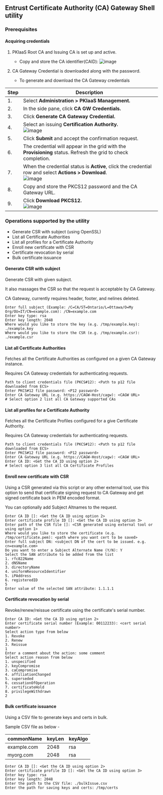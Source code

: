 ## Entrust Certificate Authority (CA) Gateway Shell utility

### Prerequisites
#### Acquiring credentials
1. PKIaaS Root CA and Issuing CA is set up and active.
   - Copy and store the CA identifier(CAID):
![image](https://user-images.githubusercontent.com/98990887/171658845-a006a93b-bda6-4cf5-9026-b7fa3f734b32.png)

2. CA Gateway Credential is downloaded along with the password.
   - To generate and download the CA Gateway credentials

| Step | Description |
| --- | --- |
| 1. | Select **Administration > PKIaaS Management.** |
| 2. | In the side pane, click **CA GW Credentials.** |
| 3. | Click **Generate CA Gateway Credential.** |
| 4. | Select an issuing **Certification Authority.**<br />![image](https://user-images.githubusercontent.com/98990887/172181635-935e89d9-5b37-4c75-b7f7-3a25d350bcab.png) |
| 5. | Click **Submit** and accept the confirmation request. |
| 6. | The credential will appear in the grid with the **Provisioning** status. Refresh the grid to check completion. |
| 7. | When the credential status is **Active**, click the credential row and select **Actions > Download**.<br />![image](https://user-images.githubusercontent.com/98990887/172181770-2225d0f8-074d-4b61-81ef-94e75d9e4b0c.png) |
| 8. | Copy and store the PKCS12 password and the CA Gateway URL. |
| 9. | Click **Download PKCS12.**<br />![image](https://user-images.githubusercontent.com/98990887/172181900-f3adc645-ca85-4483-b90b-3e0b482d754a.png) |

### Operations supported by the utility

- Generate CSR with subject (using OpenSSL)
- List all Certificate Authorities
- List all profiles for a Certificate Authority
- Enroll new certificate with CSR
- Certificate revocation by serial
- Bulk certificate issuance

#### Generate CSR with subject
Generate CSR with given subject.

It also massages the CSR so that the request is acceptable by CA Gateway.

CA Gateway, currently requires header, footer, and nelines deleted.

```
Enter full subject (Example: /C=CA/ST=Ontario/L=Ottawa/O=My Org/OU=IT/CN=example.com): /CN=example.com
Enter key type: rsa
Enter key length: 2048
Where would you like to store the key (e.g. /tmp/example.key): ./example.key
Where would you like to store the CSR (e.g. /tmp/example.csr): ./example.csr
```

#### List all Certificate Authorities
Fetches all the Certificate Authorities as configured on a given CA Gateway instance.

Requires CA Gateway credentials for authenticating requests.

```
Path to client credentials file (PKCS#12): <Path to p12 file downloaded from ECS>
Enter PKCS#12 file password: <P12 password>
Enter CA Gateway URL (e.g. https://CAGW-Host/cagw): <CAGW URL>
# Select option 2 list all CA Gateway supported CAs
```

#### List all profiles for a Certificate Authority
Fetches all the Certificate Profiles configured for a give Certificate Authority.

Requires CA Gateway credentials for authenticating requests.

```
Path to client credentials file (PKCS#12): <Path to p12 file downloaded from ECS>
Enter PKCS#12 file password: <P12 password>
Enter CA Gateway URL (e.g. https://CAGW-Host/cagw): <CAGW URL>
Enter CA ID: <Get the CA ID using option 2>
# Select option 3 list all CA Certificate Profiles
```

#### Enroll new certificate with CSR
Using a CSR generated via this script or any other external tool, use this option to send that certificate signing request to CA Gateway and get signed certificate back in PEM encoded format. 

You can optionally add Subject Altnames to the request.
```
Enter CA ID []: <Get the CA ID using option 2>
Enter certificate profile ID []: <Get the CA ID using option 3>
Enter path of the CSR file []: <CSR generated using external tool or using option 1>
Where would you like to store the certificate (e.g. /tmp/certificate.pem): <path where you want cert to be saved>
Enter full subject DN: <subject DN of the cert to be issued. e.g. cn=example.com>
Do you want to enter a Subject Alternate Name (Y/N): Y
Select the SAN attribute to be added from the list
1. rfc822Name
2. dNSName
3. directoryName
4. uniformResourceIdentifier
5. iPAddress
6. registeredID
5
Enter value of the selected SAN attribute: 1.1.1.1
```

#### Certificate revocation by serial
Revoke/renew/reissue certificate using the certificate's serial number.

```
Enter CA ID: <Get the CA ID using option 2>
Enter certificate serial number (Example: 00112233): <cert serial number>
Select action type from below
1. Revoke
2. Renew
3. Reissue
1
Enter a comment about the action: some comment
Select action reason from below
1. unspecified
2. keyCompromise
3. caCompromise
4. affiliationChanged
5. superseded
6. cessationOfOperation
7. certificateHold
8. privilegeWithdrawn
2
```

#### Bulk certificate issuance
Using a CSV file to generate keys and certs in bulk.

Sample CSV file as below -

| commonName | keyLen | keyAlgo |
| --- | --- | --- |
| example.com | 2048 | rsa |
| myorg.com | 2048 | rsa |

```
Enter CA ID []: <Get the CA ID using option 2>
Enter certificate profile ID []: <Get the CA ID using option 3>
Enter key type: rsa
Enter key length: 2048
Enter the path to the CSV file: ./bulkIssue.csv
Enter the path for saving keys and certs: /tmp/certs
```
